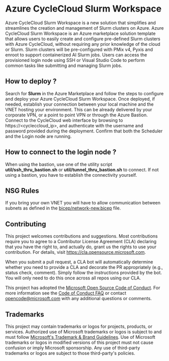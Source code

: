# Azure CycleCloud Slurm Workspace

Azure CycleCloud Slurm Workspace is a new solution that simplifies and streamlines the creation and management of Slurm clusters on Azure. Azure CycleCloud Slurm Workspace is an Azure marketplace solution template that allows users to easily create and configure pre-defined Slurm clusters with Azure CycleCloud, without requiring any prior knowledge of the cloud or Slurm. Slurm clusters will be pre-configured with PMix v4, Pyxis and enroot to support containerized AI Slurm jobs. Users can access the provisioned login node using SSH or Visual Studio Code to perform common tasks like submitting and managing Slurm jobs.

## How to deploy ?
Search for **Slurm** in the Azure Marketplace and follow the steps to configure and deploy your Azure CycleCloud Slurm Workspace.
Once deployed, if needed, establish your connection between your local machine and the VNET hosting your environment. This can be already delivered by your corporate VPN, or a point to point VPN or through the Azure Bastion.
Connect to the CycleCloud web interface by browsing to https://<cycleccloud_ip>, and authenticate with the username and password provided during the deployment.
Confirm that both the Scheduler and the Login node are running.

## How to connect to the login node ?
When using the bastion, use one of the utility script __util/ssh_thru_bastion.sh__ or __util/tunnel_thru_bastion.sh__ to connect.
If not using a bastion, you have to establish the connectivity yourself.

## NSG Rules
If you bring your own VNET you will have to allow communication between subnets as defined in the [bicep/network-new.bicep](./bicep/network-new.bicep) file.

## Contributing

This project welcomes contributions and suggestions.  Most contributions require you to agree to a
Contributor License Agreement (CLA) declaring that you have the right to, and actually do, grant us
the rights to use your contribution. For details, visit https://cla.opensource.microsoft.com.

When you submit a pull request, a CLA bot will automatically determine whether you need to provide
a CLA and decorate the PR appropriately (e.g., status check, comment). Simply follow the instructions
provided by the bot. You will only need to do this once across all repos using our CLA.

This project has adopted the [Microsoft Open Source Code of Conduct](https://opensource.microsoft.com/codeofconduct/).
For more information see the [Code of Conduct FAQ](https://opensource.microsoft.com/codeofconduct/faq/) or
contact [opencode@microsoft.com](mailto:opencode@microsoft.com) with any additional questions or comments.

## Trademarks

This project may contain trademarks or logos for projects, products, or services. Authorized use of Microsoft 
trademarks or logos is subject to and must follow 
[Microsoft's Trademark & Brand Guidelines](https://www.microsoft.com/en-us/legal/intellectualproperty/trademarks/usage/general).
Use of Microsoft trademarks or logos in modified versions of this project must not cause confusion or imply Microsoft sponsorship.
Any use of third-party trademarks or logos are subject to those third-party's policies.